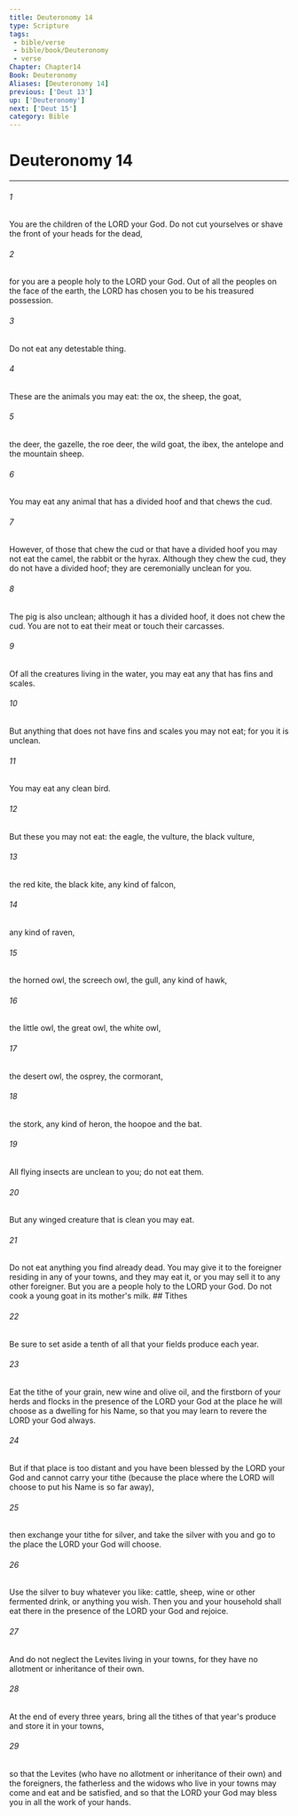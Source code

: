 ```yaml
---
title: Deuteronomy 14
type: Scripture
tags:
 - bible/verse
 - bible/book/Deuteronomy
 - verse
Chapter: Chapter14
Book: Deuteronomy
Aliases: [Deuteronomy 14]
previous: ['Deut 13']
up: ['Deuteronomy']
next: ['Deut 15']
category: Bible
---
```

# Deuteronomy 14

***


###### 1 
You are the children of the LORD your God. Do not cut yourselves or shave the front of your heads for the dead, 

###### 2 
for you are a people holy to the LORD your God. Out of all the peoples on the face of the earth, the LORD has chosen you to be his treasured possession. 

###### 3 
Do not eat any detestable thing. 

###### 4 
These are the animals you may eat: the ox, the sheep, the goat, 

###### 5 
the deer, the gazelle, the roe deer, the wild goat, the ibex, the antelope and the mountain sheep. 

###### 6 
You may eat any animal that has a divided hoof and that chews the cud. 

###### 7 
However, of those that chew the cud or that have a divided hoof you may not eat the camel, the rabbit or the hyrax. Although they chew the cud, they do not have a divided hoof; they are ceremonially unclean for you. 

###### 8 
The pig is also unclean; although it has a divided hoof, it does not chew the cud. You are not to eat their meat or touch their carcasses. 

###### 9 
Of all the creatures living in the water, you may eat any that has fins and scales. 

###### 10 
But anything that does not have fins and scales you may not eat; for you it is unclean. 

###### 11 
You may eat any clean bird. 

###### 12 
But these you may not eat: the eagle, the vulture, the black vulture, 

###### 13 
the red kite, the black kite, any kind of falcon, 

###### 14 
any kind of raven, 

###### 15 
the horned owl, the screech owl, the gull, any kind of hawk, 

###### 16 
the little owl, the great owl, the white owl, 

###### 17 
the desert owl, the osprey, the cormorant, 

###### 18 
the stork, any kind of heron, the hoopoe and the bat. 

###### 19 
All flying insects are unclean to you; do not eat them. 

###### 20 
But any winged creature that is clean you may eat. 

###### 21 
Do not eat anything you find already dead. You may give it to the foreigner residing in any of your towns, and they may eat it, or you may sell it to any other foreigner. But you are a people holy to the LORD your God. Do not cook a young goat in its mother's milk. ## Tithes 

###### 22 
Be sure to set aside a tenth of all that your fields produce each year. 

###### 23 
Eat the tithe of your grain, new wine and olive oil, and the firstborn of your herds and flocks in the presence of the LORD your God at the place he will choose as a dwelling for his Name, so that you may learn to revere the LORD your God always. 

###### 24 
But if that place is too distant and you have been blessed by the LORD your God and cannot carry your tithe (because the place where the LORD will choose to put his Name is so far away), 

###### 25 
then exchange your tithe for silver, and take the silver with you and go to the place the LORD your God will choose. 

###### 26 
Use the silver to buy whatever you like: cattle, sheep, wine or other fermented drink, or anything you wish. Then you and your household shall eat there in the presence of the LORD your God and rejoice. 

###### 27 
And do not neglect the Levites living in your towns, for they have no allotment or inheritance of their own. 

###### 28 
At the end of every three years, bring all the tithes of that year's produce and store it in your towns, 

###### 29 
so that the Levites (who have no allotment or inheritance of their own) and the foreigners, the fatherless and the widows who live in your towns may come and eat and be satisfied, and so that the LORD your God may bless you in all the work of your hands. 
